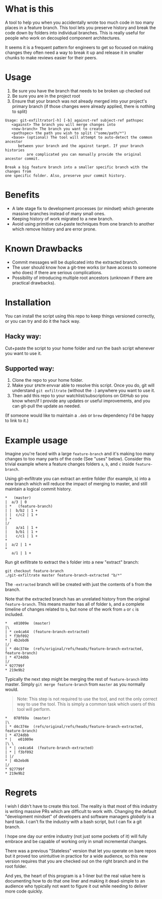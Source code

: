 # What is this

A tool to help you when you accidentally wrote too much code in too many places
in a feature branch. This tool lets you preserve history and break the code
down by folders into individual branches. This is really useful for people who
work on decoupled component architectures.

It seems it is a frequent pattern for engineers to get so focused on making
changes they often need a way to break it up and release it in smaller chunks
to make reviews easier for their peers.

# Usage

1. Be sure you have the branch that needs to be broken up checked out
2. Be sure you are in the project root
3. Ensure that your branch was not already merged into your project's primary branch (if those changes were already applied, there is nothing to split)

```
Usage: git-exfiltrator[-h] [-b] against-ref subject-ref pathspec
   <against> The branch you will merge changes into
   <new-branch> The branch you want to create
   <pathspec> the path you wish to split ("some/path/*")
   <base> (optional) The tool will attempt to auto-detect the common ancestor
	  between your branch and the against target. If your branch histories
          are complicated you can manually provide the original ancestor commit.

Break a big feature branch into a smaller specific branch with the changes from
one specific folder. Also, preserve your commit history.
```

# Benefits
- A late stage fix to development processes (or mindset) which generate massive
  branches instead of many small ones.
- Keeping history of work migrated to a new branch.
- Avoid using primitive cut+paste techniques from one branch to another which
  remove history and are error prone.

# Known Drawbacks
- Commit messages will be duplicated into the extracted branch.
- The user should know how a git-tree works (or have access to someone who
  does) if there are serious complications.
- Possibility of introducing multiple root ancestors (unknown if there are practical drawbacks).

# Installation 
You can install the script using this repo to keep things versioned correctly,
or you can try and do it the hack way.

## Hacky way: 
Cut+paste the script to your home folder and run the bash script whenever you
want to use it.

## Supported way:
1. Clone the repo to your home folder.
2. Make your `$PATH` envvar able to resolve this script. Once you do, git will
   understand `git exfiltrate` (without the `-`) anywhere you want to use it. 
3. Then add this repo to your watchlist/subscriptions on GitHub so you know
   when/if I provide any updates or useful improvements, and you can git-pull
   the update as needed.

(If someone would like to maintain a `.deb` or `brew` dependency I'd be happy
to link to it.)

# Example usage

Imagine you're faced with a large `feature-branch` and it's making too many
changes to too many parts of the code (See "uses" below). Consider this trivial
example where a feature changes folders `a`, `b`, and `c` inside `feature-branch`.

Using git-exfiltrate you can extract an entire folder (for example, `b`) into a
new branch which will reduce the impact of merging to master, and still
maintain a logical commit history.

```
*   (master)
|  a/3 | 0
| *   (feature-branch)
| |  b/b2 | 1 +
| |  c/c2 | 1 +
| * 
|/
|    a/a1 | 1 +
|    b/b1 | 1 +
|    c/c1 | 1 +
* 
|  a/2 | 1 +
* 
   a/1 | 1 +
```

Run git exfiltrate to extract the `b` folder into a new "extract" branch:

```
git checkout feature-branch
./git-exfiltrate master feature-branch-extracted "b/*"
```

The `-extracted` branch will be created with just the contents of `b` from the branch.

Note that the extracted branch has an unrelated history from the original
`feature-branch`. This means master has all of folder `b`, and a complete
timeline of changes related to `b`, but none of the work from `a` or `c` is
included.

```
*   e01009e  (master)
|\
| * ce4ca64  (feature-branch-extracted)
| * f3bf092
* | 4b2ebd6
|/
| * d4c374e  (refs/original/refs/heads/feature-branch-extracted, feature-branch)
| * 4724dbb
|/
* 927799f
* 219e9b2
```

Typically the next step might be merging the rest of `feature-branch` into
master. Simply `git merge feature-branch` from `master` as you normally would.

> Note: This step is not required to use the tool, and not the only correct way
> to use the tool. This is simply a common task which users of this tool will
> perform.

```
*   078f69a  (master)
|\
| * d4c374e  (refs/original/refs/heads/feature-branch-extracted, feature-branch)
| * 4724dbb
* |   e01009e
|\ \
| * | ce4ca64  (feature-branch-extracted)
| * | f3bf092
| |/
* | 4b2ebd6
|/
* 927799f
* 219e9b2
```

# Regrets
I wish I didn't have to create this tool. The reality is that most of this
industry is writing massive PRs which are difficult to work with. Changing the
default "development mindset" of developers and software managers *globally* is
a hard task. I can't fix the industry with a bash script, but I can fix a git
branch.

I hope one day our entire industry (not just some pockets of it) will fully
embrace and be capable of working only in small incremental changes.

There was a previous "Stateless" version that let you operate on bare repos but
it proved too unintuitive in practice for a wide audience, so this new version
requires that you are checked out on the right branch and in the root folder.

And yes, the heart of this program is a 1-liner but the real value here is
documenting how to do that one liner and making it dead-simple to an audience
who typically not want to figure it out while needing to deliver more code
quickly.

